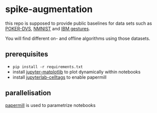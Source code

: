 # spike-augmentation

this repo is supposed to provide public baselines for data sets such as [POKER-DVS](http://www2.imse-cnm.csic.es/caviar/POKERDVS.html), [NMNIST](https://www.garrickorchard.com/datasets/n-mnist) and [IBM gestures](http://www.research.ibm.com/dvsgesture/).

You will find different on- and offline algorithms using those datasets.

## prerequisites
- `pip install -r requirements.txt` 
- install [jupyter-matplotlib](https://github.com/matplotlib/jupyter-matplotlib) to plot dynamically within notebooks
- install [jupyterlab-celltags](https://github.com/jupyterlab/jupyterlab-celltags) to enable papermill

## parallelisation
[papermill](https://github.com/nteract/papermill) is used to parametrize notebooks
